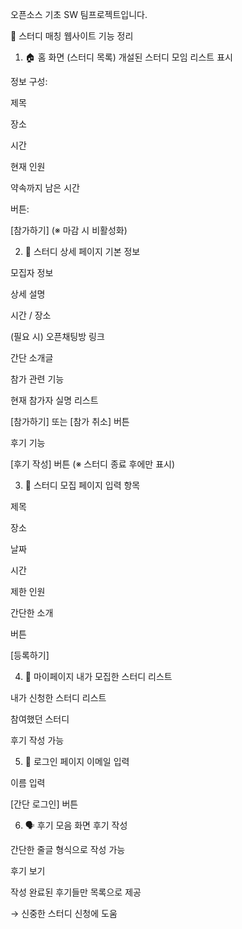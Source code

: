 오픈소스 기초 SW 팀프로젝트입니다.

📌 스터디 매칭 웹사이트 기능 정리
1. 🏠 홈 화면 (스터디 목록)
개설된 스터디 모임 리스트 표시

정보 구성:

제목

장소

시간

현재 인원

약속까지 남은 시간

버튼:

[참가하기] (※ 마감 시 비활성화)

2. 📄 스터디 상세 페이지
기본 정보

모집자 정보

상세 설명

시간 / 장소

(필요 시) 오픈채팅방 링크

간단 소개글

참가 관련 기능

현재 참가자 실명 리스트

[참가하기] 또는 [참가 취소] 버튼

후기 기능

[후기 작성] 버튼 (※ 스터디 종료 후에만 표시)

3. 📝 스터디 모집 페이지
입력 항목

제목

장소

날짜

시간

제한 인원

간단한 소개

버튼

[등록하기]

4. 👤 마이페이지
내가 모집한 스터디 리스트

내가 신청한 스터디 리스트

참여했던 스터디

후기 작성 가능

5. 🔐 로그인 페이지
이메일 입력

이름 입력

[간단 로그인] 버튼

6. 🗣 후기 모음 화면
후기 작성

간단한 줄글 형식으로 작성 가능

후기 보기

작성 완료된 후기들만 목록으로 제공

→ 신중한 스터디 신청에 도움
